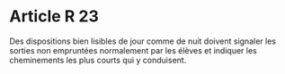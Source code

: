 # Article R 23

Des dispositions bien lisibles de jour comme de nuit doivent signaler les sorties non empruntées normalement par les élèves et indiquer les cheminements les plus courts qui y conduisent.
